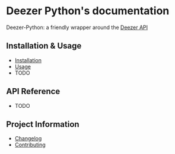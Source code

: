 # Deezer Python's documentation

Deezer-Python: a friendly wrapper around the [Deezer API](http://developers.deezer.com/api)

## Installation & Usage

- [Installation](./installation.md)
- [Usage](./usage.md)
- TODO

## API Reference

- TODO

## Project Information

- [Changelog](./changelog.md)
- [Contributing](./contributing.md)
